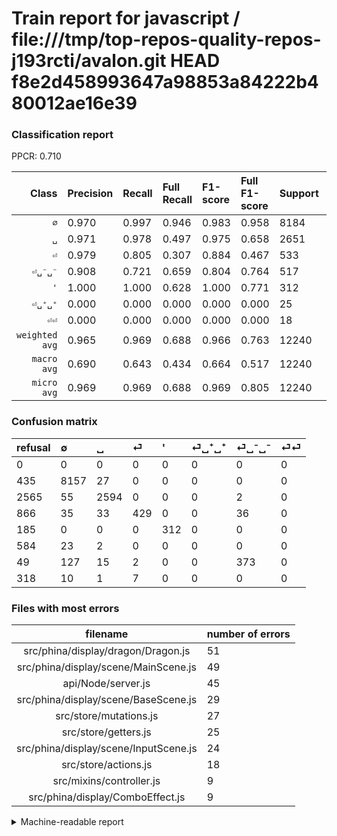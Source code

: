 # Train report for javascript / file:///tmp/top-repos-quality-repos-j193rcti/avalon.git HEAD f8e2d458993647a98853a84222b480012ae16e39

### Classification report

PPCR: 0.710

| Class | Precision | Recall | Full Recall | F1-score | Full F1-score | Support | Full Support | PPCR |
|------:|:----------|:-------|:------------|:---------|:---------|:--------|:-------------|:-----|
| `∅` | 0.970| 0.997| 0.946| 0.983| 0.958| 8184| 8619| 0.950 |
| `␣` | 0.971| 0.978| 0.497| 0.975| 0.658| 2651| 5216| 0.508 |
| `⏎` | 0.979| 0.805| 0.307| 0.884| 0.467| 533| 1399| 0.381 |
| `⏎␣⁻␣⁻` | 0.908| 0.721| 0.659| 0.804| 0.764| 517| 566| 0.913 |
| `'` | 1.000| 1.000| 0.628| 1.000| 0.771| 312| 497| 0.628 |
| `⏎␣⁺␣⁺` | 0.000| 0.000| 0.000| 0.000| 0.000| 25| 609| 0.041 |
| `⏎⏎` | 0.000| 0.000| 0.000| 0.000| 0.000| 18| 336| 0.054 |
| `weighted avg` | 0.965| 0.969| 0.688| 0.966| 0.763| 12240| 17242| 0.710 |
| `macro avg` | 0.690| 0.643| 0.434| 0.664| 0.517| 12240| 17242| 0.710 |
| `micro avg` | 0.969| 0.969| 0.688| 0.969| 0.805| 12240| 17242| 0.710 |

### Confusion matrix

|refusal|  ∅| ␣| ⏎| '| ⏎␣⁺␣⁺| ⏎␣⁻␣⁻| ⏎⏎| 
|:---|:---|:---|:---|:---|:---|:---|:---|
|0 |0 |0 |0 |0 |0 |0 |0 |
|435 |8157 |27 |0 |0 |0 |0 |0 |
|2565 |55 |2594 |0 |0 |0 |2 |0 |
|866 |35 |33 |429 |0 |0 |36 |0 |
|185 |0 |0 |0 |312 |0 |0 |0 |
|584 |23 |2 |0 |0 |0 |0 |0 |
|49 |127 |15 |2 |0 |0 |373 |0 |
|318 |10 |1 |7 |0 |0 |0 |0 |

### Files with most errors

| filename | number of errors|
|:----:|:-----|
| src/phina/display/dragon/Dragon.js | 51 |
| src/phina/display/scene/MainScene.js | 49 |
| api/Node/server.js | 45 |
| src/phina/display/scene/BaseScene.js | 29 |
| src/store/mutations.js | 27 |
| src/store/getters.js | 25 |
| src/phina/display/scene/InputScene.js | 24 |
| src/store/actions.js | 18 |
| src/mixins/controller.js | 9 |
| src/phina/display/ComboEffect.js | 9 |

<details>
    <summary>Machine-readable report</summary>
```json
{
  "cl_report": {"\u0027": {"f1-score": 1.0, "precision": 1.0, "recall": 1.0, "support": 312}, "macro avg": {"f1-score": 0.6636352859967145, "precision": 0.689723699039728, "recall": 0.6430782325188195, "support": 12240}, "micro avg": {"f1-score": 0.9693627450980392, "precision": 0.9693627450980392, "recall": 0.9693627450980392, "support": 12240}, "weighted avg": {"f1-score": 0.966479221882705, "precision": 0.9654813612052803, "recall": 0.9693627450980392, "support": 12240}, "\u2205": {"f1-score": 0.983304201072871, "precision": 0.9702628761746164, "recall": 0.9967008797653959, "support": 8184}, "\u23ce": {"f1-score": 0.8836251287332648, "precision": 0.9794520547945206, "recall": 0.8048780487804879, "support": 533}, "\u23ce\u23ce": {"f1-score": 0.0, "precision": 0.0, "recall": 0.0, "support": 18}, "\u23ce\u2423\u207a\u2423\u207a": {"f1-score": 0.0, "precision": 0.0, "recall": 0.0, "support": 25}, "\u23ce\u2423\u207b\u2423\u207b": {"f1-score": 0.8038793103448276, "precision": 0.9075425790754258, "recall": 0.7214700193423598, "support": 517}, "\u2423": {"f1-score": 0.974638361826038, "precision": 0.9708083832335329, "recall": 0.978498679743493, "support": 2651}},
  "cl_report_full": {"\u0027": {"f1-score": 0.7713226205191595, "precision": 1.0, "recall": 0.6277665995975855, "support": 497}, "macro avg": {"f1-score": 0.5168342754851134, "precision": 0.689723699039728, "recall": 0.43387689293797177, "support": 17242}, "micro avg": {"f1-score": 0.8048979038057119, "precision": 0.9693627450980392, "recall": 0.6881452267718362, "support": 17242}, "weighted avg": {"f1-score": 0.7631435015538428, "precision": 0.9167935727357239, "recall": 0.6881452267718362, "support": 17242}, "\u2205": {"f1-score": 0.9581816046047222, "precision": 0.9702628761746164, "recall": 0.9463974939088061, "support": 8619}, "\u23ce": {"f1-score": 0.46706586826347307, "precision": 0.9794520547945206, "recall": 0.30664760543245173, "support": 1399}, "\u23ce\u23ce": {"f1-score": 0.0, "precision": 0.0, "recall": 0.0, "support": 336}, "\u23ce\u2423\u207a\u2423\u207a": {"f1-score": 0.0, "precision": 0.0, "recall": 0.0, "support": 609}, "\u23ce\u2423\u207b\u2423\u207b": {"f1-score": 0.7635619242579325, "precision": 0.9075425790754258, "recall": 0.6590106007067138, "support": 566}, "\u2423": {"f1-score": 0.657707910750507, "precision": 0.9708083832335329, "recall": 0.4973159509202454, "support": 5216}},
  "ppcr": 0.7098944438000232
}
```
</details>
